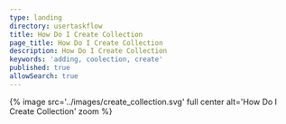 ```yaml
---
type: landing
directory: usertaskflow
title: How Do I Create Collection
page_title: How Do I Create Collection
description: How Do I Create Collection
keywords: 'adding, coolection, create'
published: true
allowSearch: true
---
```

{% image src='../images/create_collection.svg' full center alt='How Do I Create Collection' zoom %} 
